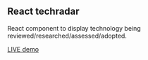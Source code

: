 ## React techradar

React component to display technology being reviewed/researched/assessed/adopted.

[LIVE demo](https://htmlpreview.github.io/?https://github.com/sergeylukin/react-techradar/blob/main/www/src/index.html)
